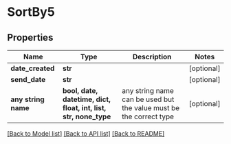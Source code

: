 # SortBy5


## Properties
Name | Type | Description | Notes
------------ | ------------- | ------------- | -------------
**date_created** | **str** |  | [optional] 
**send_date** | **str** |  | [optional] 
**any string name** | **bool, date, datetime, dict, float, int, list, str, none_type** | any string name can be used but the value must be the correct type | [optional]

[[Back to Model list]](../README.md#documentation-for-models) [[Back to API list]](../README.md#documentation-for-api-endpoints) [[Back to README]](../README.md)


